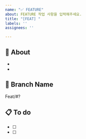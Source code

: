 ```yaml
---
name: "✅ FEATURE"
about: FEATURE 작업 사항을 입력해주세요.
title: "[FEAT] "
labels: ''
assignees: ''

---
```


## 🤔 About
-
- 

## 💫 Branch Name
Feat/#?

## 📋 To do
- [ ] 
- [ ]

